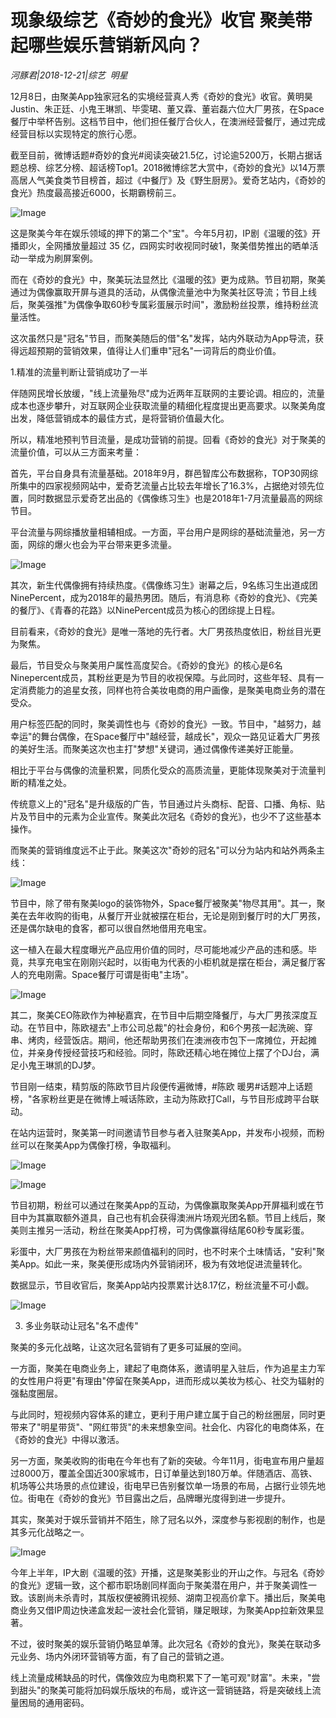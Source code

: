 # 现象级综艺《奇妙的食光》收官 聚美带起哪些娱乐营销新风向？

*河豚君|2018-12-21|综艺 
                                                明星*

12月8日，由聚美App独家冠名的实境经营真人秀《奇妙的食光》收官。黄明昊Justin、朱正廷、小鬼王琳凯、毕雯珺、董又霖、董岩磊六位大厂男孩，在Space餐厅中举杯告别。这档节目中，他们担任餐厅合伙人，在澳洲经营餐厅，通过完成经营目标以实现特定的旅行心愿。

截至目前，微博话题#奇妙的食光#阅读突破21.5亿，讨论逾5200万，长期占据话题总榜、综艺分榜、超话榜Top1。2018微博综艺大赏中，《奇妙的食光》以14万票高居人气美食类节目榜首，超过《中餐厅》及《野生厨房》。爱奇艺站内，《奇妙的食光》热度最高接近6000，长期霸榜前三。

![Image](http://p99.pstatp.com/large/pgc-image/84bd73b2eb1b405c89bbfff8d874b19f)

这是聚美今年在娱乐领域的押下的第二个"宝"。今年5月初，IP剧《温暖的弦》开播即火，全网播放量超过 35 亿，四网实时收视同时破1，聚美借势推出的晒单活动一举成为刷屏案例。

而在《奇妙的食光》中，聚美玩法显然比《温暖的弦》更为成熟。节目初期，聚美通过为偶像赢取开屏与道具的活动，从偶像流量池中为聚美社区导流；节目上线后，聚美强推"为偶像争取60秒专属彩蛋展示时间"，激励粉丝投票，维持粉丝流量活性。

这次虽然只是"冠名"节目，而聚美随后的借"名"发挥，站内外联动为App导流，获得远超预期的营销效果，值得让人们重申"冠名"一词背后的商业价值。

1.精准的流量判断让营销成功了一半

伴随网民增长放缓，"线上流量殆尽"成为近两年互联网的主要论调。相应的，流量成本也逐步攀升，对互联网企业获取流量的精细化程度提出更高要求。以聚美角度出发，降低营销成本的最佳方式，是将营销价值最大化。

所以，精准地预判节目流量，是成功营销的前提。回看《奇妙的食光》对于聚美的流量价值，可以从三方面来考量：

首先，平台自身具有流量基础。2018年9月，群邑智库公布数据称，TOP30网综所集中的四家视频网站中，爱奇艺流量占比较去年增长了16.3%，占据绝对领先位置，同时数据显示爱奇艺出品的《偶像练习生》也是2018年1-7月流量最高的网综节目。

平台流量与网综播放量相辅相成。一方面，平台用户是网综的基础流量池，另一方面，网综的爆火也会为平台带来更多流量。

![Image](http://p3.pstatp.com/large/pgc-image/fb5a1fa524664621903ab466e43827c0)

其次，新生代偶像拥有持续热度。《偶像练习生》谢幕之后，9名练习生出道成团NinePercent，成为2018年的最热男团。随后，有消息称《奇妙的食光》、《完美的餐厅》、《青春的花路》以NinePercent成员为核心的团综提上日程。

目前看来，《奇妙的食光》是唯一落地的先行者。大厂男孩热度依旧，粉丝目光更为聚焦。

最后，节目受众与聚美用户属性高度契合。《奇妙的食光》的核心是6名Ninepercent成员，其粉丝更是为节目的收视保障。与此同时，这些年轻、具有一定消费能力的追星女孩，同样也符合美妆电商的用户画像，是聚美电商业务的潜在受众。

用户标签匹配的同时，聚美调性也与《奇妙的食光》一致。节目中，"越努力，越幸运"的舞台偶像，在Space餐厅中"越经营，越成长"，观众一路见证着大厂男孩的美好生活。而聚美这次也主打"梦想"关键词，通过偶像传递美好正能量。

相比于平台与偶像的流量积累，同质化受众的高质流量，更能体现聚美对于流量判断的精准之处。

传统意义上的"冠名"是升级版的广告，节目通过片头商标、配音、口播、角标、贴片及节目中的元素为企业宣传。聚美此次冠名《奇妙的食光》，也少不了这些基本操作。

而聚美的营销维度远不止于此。聚美这次"奇妙的冠名"可以分为站内和站外两条主线：

![Image](http://p3.pstatp.com/large/pgc-image/0262920a711e422889d84f627da8b146)

节目中，除了带有聚美logo的装饰物外，Space餐厅被聚美"物尽其用"。其一，聚美在去年收购的街电，从餐厅开业就被摆在柜台，无论是刚到餐厅时的大厂男孩，还是偶尔缺电的食客，都可以很自然地借用充电宝。

这一植入在最大程度曝光产品应用价值的同时，尽可能地减少产品的违和感。毕竟，共享充电宝在刚刚兴起时，以街电为代表的小柜机就是摆在柜台，满足餐厅客人的充电刚需。Space餐厅可谓是街电"主场"。

![Image](http://p1.pstatp.com/large/pgc-image/57b1b28a5ea94efdb8691616d9cd5e72)

其二，聚美CEO陈欧作为神秘嘉宾，在节目中后期空降餐厅，与大厂男孩深度互动。在节目中，陈欧褪去"上市公司总裁"的社会身份，和6个男孩一起洗碗、穿串、烤肉，经营饭店。期间，他还帮助男孩们在澳洲夜市包下一席摊位，开起摊位，并亲身传授经营技巧和经验。同时，陈欧还精心地在摊位上摆了个DJ台，满足小鬼王琳凯的DJ梦。

节目刚一结束，精剪版的陈欧节目片段便传遍微博，#陈欧 暖男#话题冲上话题榜，"各家粉丝更是在微博上喊话陈欧，主动为陈欧打Call，与节目形成跨平台联动。

在站内运营时，聚美第一时间邀请节目参与者入驻聚美App，并发布小视频，而粉丝可以在聚美App为偶像打榜，争取福利。

![Image](http://p99.pstatp.com/large/pgc-image/d46a8abfdef84158b2e04679fae49aca)

![Image](http://p99.pstatp.com/large/pgc-image/4b61f3ccb3504ee0be3a451be4b8d0f9)

节目初期，粉丝可以通过在聚美App的互动，为偶像赢取聚美App开屏福利或在节目中为其赢取额外道具，自己也有机会获得澳洲片场观光团名额。节目上线后，聚美则主推另一活动，粉丝在聚美App打榜，可为偶像赢得结尾60秒专属彩蛋。

彩蛋中，大厂男孩在为粉丝带来颜值福利的同时，也不时来个土味情话，"安利"聚美App。如此一来，聚美便形成场内外营销闭环，极为有效地促进流量转化。

数据显示，节目收官后，聚美App站内投票累计达8.17亿，粉丝流量不可小觑。

![Image](http://p3.pstatp.com/large/pgc-image/fd9dc3ac967340fc8ef8f1ad7abaed32)

3. 多业务联动让冠名"名不虚传"

聚美的多元化战略，让这次冠名营销有了更多可延展的空间。

一方面，聚美在电商业务上，建起了电商体系，邀请明星入驻后，作为追星主力军的女性用户将更"有理由"停留在聚美App，进而形成以美妆为核心、社交为辐射的强黏度圈层。

与此同时，短视频内容体系的建立，更利于用户建立属于自己的粉丝圈层，同时更带来了"明星带货"、"网红带货"的未来想象空间。社会化、内容化的电商体系，在《奇妙的食光》中得以激活。

另一方面，聚美收购的街电在今年也有了新的突破。今年11月，街电宣布用户量超过8000万，覆盖全国近300家城市，日订单量达到180万单。伴随酒店、高铁、机场等公共场景的点位建设，街电早已告别餐饮单一场景的布局，占据行业领先地位。街电在《奇妙的食光》节目露出之后，品牌曝光度得到进一步提升。

其实，聚美对于娱乐营销并不陌生，除了冠名以外，深度参与影视剧的制作，也是其多元化战略之一。

![Image](http://p3.pstatp.com/large/pgc-image/d538f16e4d7d4b15bf83be9b55850cbd)

今年上半年，IP大剧《温暖的弦》开播，这是聚美影业的开山之作。与冠名《奇妙的食光》逻辑一致，这个都市职场剧同样面向于聚美潜在用户，并于聚美调性一致。该剧尚未杀青时，其版权便被腾讯视频、湖南卫视高价拿下。播出后，聚美电商业务又借IP周边快递盒发起一波社会化营销，赚足眼球，为聚美App拉新效果显著。

不过，彼时聚美的娱乐营销仍略显单薄。此次冠名《奇妙的食光》，聚美在联动多元业务、场内外闭环营销等方面，有了自己的营销之道。

线上流量成稀缺品的时代，偶像效应为电商积累下了一笔可观"财富"。未来，"尝到甜头"的聚美可能将加码娱乐版块的布局，或许这一营销链路，将是突破线上流量困局的通用密码。

